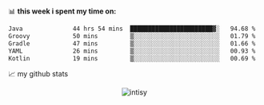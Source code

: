 📊 **this week i spent my time on:**
<!--START_SECTION:waka-->

```txt
Java              44 hrs 54 mins  ███████████████████████▓░   94.68 %
Groovy            50 mins         ▒░░░░░░░░░░░░░░░░░░░░░░░░   01.79 %
Gradle            47 mins         ▒░░░░░░░░░░░░░░░░░░░░░░░░   01.66 %
YAML              26 mins         ▒░░░░░░░░░░░░░░░░░░░░░░░░   00.93 %
Kotlin            19 mins         ▒░░░░░░░░░░░░░░░░░░░░░░░░   00.69 %
```

<!--END_SECTION:waka-->


📈 my github stats

<p align="center"> <img src="https://github-readme-stats.vercel.app/api?username=intisy&show_icons=true&theme=gotham" alt="intisy" />




